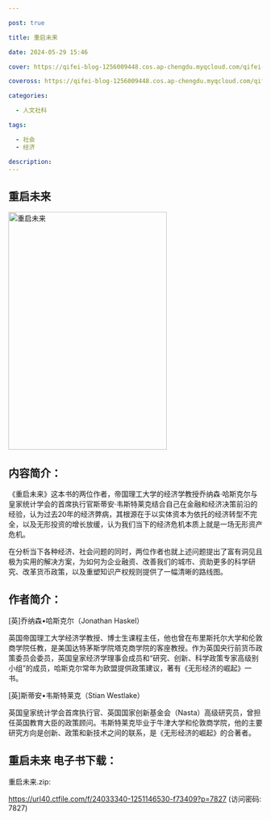 ```yaml
---

post: true

title: 重启未来

date: 2024-05-29 15:46

cover: https://qifei-blog-1256009448.cos.ap-chengdu.myqcloud.com/qifei-blog/65803fa0c458853aef3f06b3.jpg

coveross: https://qifei-blog-1256009448.cos.ap-chengdu.myqcloud.com/qifei-blog/65803fa0c458853aef3f06b3.jpg

categories:

  - 人文社科

tags:

  - 社会
  - 经济

description:
---
```


## 重启未来
<img alt="重启未来 " class="aligncenter loaded" data-was-processed="true" decoding="async" fetchpriority="high" height="471" src="https://qifei-blog-1256009448.cos.ap-chengdu.myqcloud.com/qifei-blog/65803fa0c458853aef3f06b3.jpg" style="cursor: zoom-in;" width="314"/>

## 内容简介：

《重启未来》这本书的两位作者，帝国理工大学的经济学教授乔纳森·哈斯克尔与皇家统计学会的首席执行官斯蒂安·韦斯特莱克结合自己在金融和经济决策前沿的经验，认为过去20年的经济弊病，其根源在于以实体资本为依托的经济转型不完全，以及无形投资的增长放缓，认为我们当下的经济危机本质上就是一场无形资产危机。

在分析当下各种经济、社会问题的同时，两位作者也就上述问题提出了富有洞见且极为实用的解决方案，为如何为企业融资、改善我们的城市、资助更多的科学研究、改革货币政策，以及重塑知识产权规则提供了一幅清晰的路线图。

## 作者简介：

[英]乔纳森•哈斯克尔（Jonathan Haskel）

英国帝国理工大学经济学教授、博士生课程主任，他也曾在布里斯托尔大学和伦敦商学院任教，是美国达特茅斯学院塔克商学院的客座教授。作为英国央行前货币政策委员会委员，英国皇家经济学理事会成员和“研究、创新、科学政策专家高级别小组”的成员，哈斯克尔常年为欧盟提供政策建议，著有《无形经济的崛起》一书。

[英]斯蒂安•韦斯特莱克（Stian Westlake）

英国皇家统计学会首席执行官、英国国家创新基金会（Nasta）高级研究员，曾担任英国教育大臣的政策顾问。韦斯特莱克毕业于牛津大学和伦敦商学院，他的主要研究方向是创新、政策和新技术之间的联系，是《无形经济的崛起》的合著者。

## 重启未来 电子书下载：

重启未来.zip: 

https://url40.ctfile.com/f/24033340-1251146530-f73409?p=7827 (访问密码: 7827)
